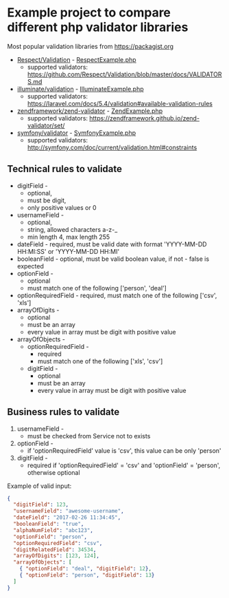 # Example project to compare different php validator libraries

Most popular validation libraries from https://packagist.org

* [Respect/Validation](https://github.com/Respect/Validation) - [RespectExample.php](src/examples/RespectExample.php)
    * supported validators: https://github.com/Respect/Validation/blob/master/docs/VALIDATORS.md
* [illuminate/validation](https://github.com/illuminate/validation) - [IlluminateExample.php](src/examples/IlluminateExample.php)
    * supported validators: https://laravel.com/docs/5.4/validation#available-validation-rules
* [zendframework/zend-validator](https://zendframework.github.io/zend-validator/) - [ZendExample.php](src/examples/ZendExample.php)
    * supported validators: https://zendframework.github.io/zend-validator/set/
* [symfony/validator](http://symfony.com/doc/current/validation.html) - [SymfonyExample.php](src/examples/SymfonyExample.php)
    * supported validators: http://symfony.com/doc/current/validation.html#constraints

## Technical rules to validate

* digitField - 
    * optional, 
    * must be digit, 
    * only positive values or 0
* usernameField - 
    * optional, 
    * string, allowed characters a-z-_
    * min length 4, max length 255
* dateField - required, must be valid date with format 'YYYY-MM-DD HH:MI:SS' or 'YYYY-MM-DD HH:MI'
* booleanField - optional, must be valid boolean value, if not - false is expected
* optionField - 
    * optional
    * must match one of the following ['person', 'deal']
* optionRequiredField - required, must match one of the following ['csv', 'xls']
* arrayOfDigits -
    * optional
    * must be an array
    * every value in array must be digit with positive value
* arrayOfObjects -
    * optionRequiredField -
        * required
        * must match one of the following ['xls', 'csv']
    * digitField -
        * optional
        * must be an array
        * every value in array must be digit with positive value

## Business rules to validate

1. usernameField - 
    * must be checked from Service not to exists 
2. optionField - 
    * if 'optionRequiredField' value is 'csv', this value can be only 'person'
3. digitField - 
    * required if 'optionRequiredField' = 'csv' and 'optionField' = 'person', otherwise optional
  
  
Example of valid input:
```json
{
  "digitField": 123,
  "usernameField": "awesome-username",
  "dateField": "2017-02-26 11:34:45",
  "booleanField": "true",
  "alphaNumField": "abc123",
  "optionField": "person",
  "optionRequiredField": "csv",
  "digitRelatedField": 34534,
  "arrayOfDigits": [123, 124],
  "arrayOfObjects": [
    { "optionField": "deal", "digitField": 12}, 
    { "optionField": "person", "digitField": 13} 
  ]
}
```